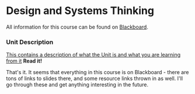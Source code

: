 # Design and Systems Thinking
All information for this course can be found on [Blackboard](https://www.ole.bris.ac.uk/).

### Unit Description
[This contains a description of what the Unit is and what you are learning from it](https://www.bris.ac.uk/unit-programme-catalogue/UnitDetails.jsa?ayrCode=18%2F19&unitCode=INOV10001) **Read it!**

That's it. It seems that everything in this course is on Blackboard - there are tons of links to slides there, and some resource links thrown in as well. I'll go through these and get anything interesting in the future.
